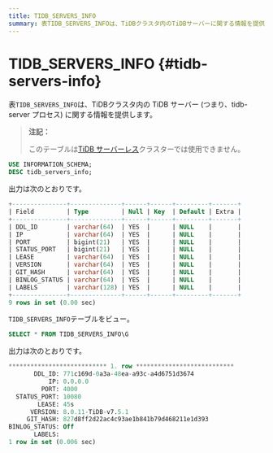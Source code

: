 ```yaml
---
title: TIDB_SERVERS_INFO
summary: 表TIDB_SERVERS_INFOは、TiDBクラスタ内のTiDBサーバーに関する情報を提供します。このテーブルはTiDBサーバーレスクラスターでは使用できません。フィールドにはDDL_ID、IP、PORT、STATUS_PORT、LEASE、VERSION、GIT_HASH、BINLOG_STATUS、LABELSが含まれます。ビューを作成すると、サーバーの情報が表示されます。
---
```


# TIDB_SERVERS_INFO {#tidb-servers-info}

表`TIDB_SERVERS_INFO`は、TiDBクラスタ内の TiDB サーバー (つまり、tidb-server プロセス) に関する情報を提供します。

> **注記：**
>
> このテーブルは[TiDB サーバーレス](https://docs.pingcap.com/tidbcloud/select-cluster-tier#tidb-serverless)クラスターでは使用できません。

```sql
USE INFORMATION_SCHEMA;
DESC tidb_servers_info;
```

出力は次のとおりです。

```sql
+---------------+--------------+------+------+---------+-------+
| Field         | Type         | Null | Key  | Default | Extra |
+---------------+--------------+------+------+---------+-------+
| DDL_ID        | varchar(64)  | YES  |      | NULL    |       |
| IP            | varchar(64)  | YES  |      | NULL    |       |
| PORT          | bigint(21)   | YES  |      | NULL    |       |
| STATUS_PORT   | bigint(21)   | YES  |      | NULL    |       |
| LEASE         | varchar(64)  | YES  |      | NULL    |       |
| VERSION       | varchar(64)  | YES  |      | NULL    |       |
| GIT_HASH      | varchar(64)  | YES  |      | NULL    |       |
| BINLOG_STATUS | varchar(64)  | YES  |      | NULL    |       |
| LABELS        | varchar(128) | YES  |      | NULL    |       |
+---------------+--------------+------+------+---------+-------+
9 rows in set (0.00 sec)
```

`TIDB_SERVERS_INFO`テーブルをビュー。

```sql
SELECT * FROM TIDB_SERVERS_INFO\G
```

出力は次のとおりです。

```sql
*************************** 1. row ***************************
       DDL_ID: 771c169d-0a3a-48ea-a93c-a4d6751d3674
           IP: 0.0.0.0
         PORT: 4000
  STATUS_PORT: 10080
        LEASE: 45s
      VERSION: 8.0.11-TiDB-v7.5.1
     GIT_HASH: 827d8ff2d22ac4c93ae1b841b79d468211e1d393
BINLOG_STATUS: Off
       LABELS:
1 row in set (0.006 sec)
```
